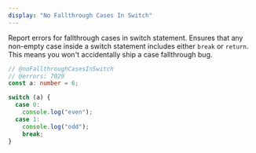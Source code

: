 ```yaml
---
display: "No Fallthrough Cases In Switch"
---
```


Report errors for fallthrough cases in switch statement.
Ensures that any non-empty case inside a switch statement includes either `break` or `return`.
This means you won't accidentally ship a case fallthrough bug.

```ts twoslash
// @noFallthroughCasesInSwitch
// @errors: 7029
const a: number = 6;

switch (a) {
  case 0:
    console.log("even");
  case 1:
    console.log("odd");
    break;
}
```
